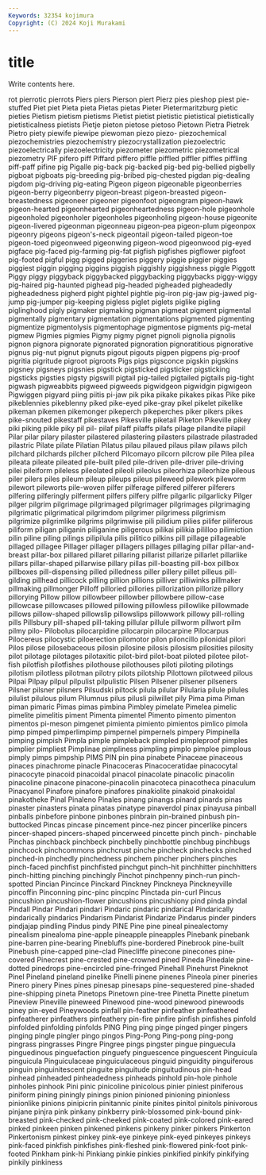 ```yaml
---
Keywords: 32354 kojimura
Copyright: (C) 2024 Koji Murakami
---
```


# title

Write contents here.



rot pierrotic pierrots Piers
piers Pierson piert Pierz pies pieshop piest pie-stuffed Piet piet
Pieta pieta Pietas pietas Pieter Pietermaritzburg pietic pieties Pietism pietism
pietisms Pietist pietist pietistic pietistical pietistically pietisticalness pietists Pietje pieton
pietose pietoso Pietown Pietra Pietrek Pietro piety piewife piewipe piewoman
piezo piezo- piezochemical piezochemistries piezochemistry piezocrystallization piezoelectric piezoelectrically piezoelectricity piezometer
piezometric piezometrical piezometry PIF pifero piff Piffard piffero piffle piffled
piffler piffles piffling piff-paff pifine pig Pigalle pig-back pig-backed pig-bed
pig-bellied pigbelly pigboat pigboats pig-breeding pig-bribed pig-chested pigdan pig-dealing pigdom
pig-driving pig-eating Pigeon pigeon pigeonable pigeonberries pigeon-berry pigeonberry pigeon-breast pigeon-breasted
pigeon-breastedness pigeoneer pigeoner pigeonfoot pigeongram pigeon-hawk pigeon-hearted pigeonhearted pigeonheartedness pigeon-hole
pigeonhole pigeonholed pigeonholer pigeonholes pigeonholing pigeon-house pigeonite pigeon-livered pigeonman pigeonneau
pigeon-pea pigeon-plum pigeonpox pigeonry pigeons pigeon's-neck pigeontail pigeon-tailed pigeon-toe pigeon-toed
pigeonweed pigeonwing pigeon-wood pigeonwood pig-eyed pigface pig-faced pig-farming pig-fat pigfish
pigfishes pigflower pigfoot pig-footed pigful pigg pigged piggeries piggery piggie
piggier piggies piggiest piggin pigging piggins piggish piggishly piggishness piggle
Piggott Piggy piggy piggyback piggybacked piggybacking piggybacks piggy-wiggy pig-haired pig-haunted
pighead pig-headed pigheaded pigheadedly pigheadedness pigherd pight pightel pightle pig-iron
pig-jaw pig-jawed pig-jump pig-jumper pig-keeping pigless piglet piglets piglike pigling
piglinghood pigly pigmaker pigmaking pigman pigmeat pigment pigmental pigmentally pigmentary
pigmentation pigmentations pigmented pigmenting pigmentize pigmentolysis pigmentophage pigmentose pigments pig-metal
pigmew Pigmies pigmies Pigmy pigmy pignet pignoli pignolia pignolis pignon
pignora pignorate pignorated pignoration pignoratitious pignorative pignus pig-nut pignut pignuts
pigout pigouts pigpen pigpens pig-proof pigritia pigritude pigroot pigroots Pigs
pigs pigsconce pigskin pigskins pigsney pigsneys pigsnies pigstick pigsticked pigsticker
pigsticking pigsticks pigsties pigsty pigswill pigtail pig-tailed pigtailed pigtails pig-tight
pigwash pigweabbits pigweed pigweeds pigwidgeon pigwidgin pigwigeon Pigwiggen pigyard piing
piitis pi-jaw pik pika pikake pikakes pikas Pike pike pikeblennies
pikeblenny piked pike-eyed pike-gray pikel pikelet pikelike pikeman pikemen pikemonger
pikeperch pikeperches piker pikers pikes pike-snouted pikestaff pikestaves Pikesville piketail
Piketon Pikeville pikey piki piking pikle piky pil pil- pilaf
pilaff pilaffs pilafs pilage pilandite pilapil Pilar pilar pilary pilaster
pilastered pilastering pilasters pilastrade pilastraded pilastric Pilate pilate Pilatian Pilatus
pilau pilaued pilaus pilaw pilaws pilch pilchard pilchards pilcher pilcherd
Pilcomayo pilcorn pilcrow pile Pilea pilea pileata pileate pileated pile-built
piled pile-driven pile-driver pile-driving pilei pileiform pileless pileolated pileoli pileolus
pileorhiza pileorhize pileous piler pilers piles pileum pileup pileups pileus
pileweed pilework pileworm pilewort pileworts pile-woven pilfer pilferage pilfered pilferer
pilferers pilfering pilferingly pilferment pilfers pilfery pilfre pilgarlic pilgarlicky Pilger
pilger pilgrim pilgrimage pilgrimaged pilgrimager pilgrimages pilgrimaging pilgrimatic pilgrimatical pilgrimdom
pilgrimer pilgrimess pilgrimism pilgrimize pilgrimlike pilgrims pilgrimwise pili pilidium pilies
pilifer piliferous piliform piligan piliganin piliganine piligerous pilikai pilikia pililloo
pilimiction pilin piline piling pilings pilipilula pilis pilitico pilkins pill
pillage pillageable pillaged pillagee Pillager pillager pillagers pillages pillaging pillar
pillar-and-breast pillar-box pillared pillaret pillaring pillarist pillarize pillarlet pillarlike pillars
pillar-shaped pillarwise pillary pillas pill-boasting pill-box pillbox pillboxes pill-dispensing pilled
pilledness piller pillery pillet pilleus pill-gilding pillhead pillicock pilling pillion
pillions pilliver pilliwinks pillmaker pillmaking pillmonger Pilloff pilloried pillories pillorization
pillorize pillory pillorying Pillow pillow pillowbeer pillowber pillowbere pillow-case pillowcase
pillowcases pillowed pillowing pillowless pillowlike pillowmade pillows pillow-shaped pillowslip pillowslips
pillowwork pillowy pill-rolling pills Pillsbury pill-shaped pill-taking pillular pillule pillworm
pillwort pilm pilmy pilo- Pilobolus pilocarpidine pilocarpin pilocarpine Pilocarpus Pilocereus
pilocystic piloerection pilomotor pilon piloncillo pilonidal pilori Pilos pilose pilosebaceous
pilosin pilosine pilosis pilosism pilosities pilosity pilot pilotage pilotages pilotaxitic
pilot-bird pilot-boat piloted pilotee pilot-fish pilotfish pilotfishes pilothouse pilothouses piloti
piloting pilotings pilotism pilotless pilotman pilotry pilots pilotship Pilottown pilotweed
pilous Pilpai Pilpay pilpul pilpulist pilpulistic Pilsen Pilsener pilsener pilseners
Pilsner pilsner pilsners Pilsudski piltock pilula pilular Pilularia pilule pilules
pilulist pilulous pilum Pilumnus pilus pilusli pilwillet pily Pima pima
Piman piman pimaric Pimas pimas pimbina Pimbley pimelate Pimelea pimelic
pimelite pimelitis piment Pimenta pimentel Pimento pimento pimenton pimentos pi-meson
pimgenet pimienta pimiento pimientos pimlico pimola pimp pimped pimperlimpimp pimpernel
pimpernels pimpery Pimpinella pimping pimpish Pimpla pimple pimpleback pimpled pimpleproof
pimples pimplier pimpliest Pimplinae pimpliness pimpling pimplo pimploe pimplous pimply
pimps pimpship PIMS PIN pin pina pinabete Pinaceae pinaceous pinaces
pinachrome pinacle Pinacoceras Pinacoceratidae pinacocytal pinacocyte pinacoid pinacoidal pinacol pinacolate
pinacolic pinacolin pinacoline pinacone pinacone-pinacolin pinacoteca pinacotheca pinaculum Pinacyanol Pinafore
pinafore pinafores pinakiolite pinakoid pinakoidal pinakotheke Pinal Pinaleno Pinales pinang
pinangs pinard pinards pinas pinaster pinasters pinata pinatas pinatype pinaverdol
pinax pinayusa pinball pinballs pinbefore pinbone pinbones pinbrain pin-brained pinbush
pin-buttocked Pincas pincase pincement pince-nez pincer pincerlike pincers pincer-shaped pincers-shaped
pincerweed pincette pinch pinch- pinchable Pinchas pinchback pinchbeck pinchbelly pinchbottle
pinchbug pinchbugs pinchcock pinchcommons pinchcrust pinche pincheck pinchecks pinched pinched-in
pinchedly pinchedness pinchem pincher pinchers pinches pinch-faced pinchfist pinchfisted pinchgut
pinch-hit pinchhitter pinchhitters pinch-hitting pinching pinchingly Pinchot pinchpenny pinch-run pinch-spotted
Pincian Pincince Pinckard Pinckney Pinckneya Pinckneyville pincoffin Pinconning pinc-pinc pincpinc
Pinctada pin-curl Pincus pincushion pincushion-flower pincushions pincushiony pind pinda pindal
Pindall Pindar Pindari pindari Pindaric pindaric pindarical Pindarically pindarically pindarics
Pindarism Pindarist Pindarize Pindarus pinder pinders pindjajap pindling Pindus pindy
PINE Pine pine pineal pinealectomy pinealism pinealoma pine-apple pineapple pineapples
Pinebank pinebank pine-barren pine-bearing Pinebluffs pine-bordered Pinebrook pine-built Pinebush pine-capped
pine-clad Pinecliffe pinecone pinecones pine-covered Pinecrest pine-crested pine-crowned pined Pineda
Pinedale pine-dotted pinedrops pine-encircled pine-fringed Pinehall Pinehurst Pineknot Pinel Pineland
pineland pinelike Pinelli pinene pinenes Pineola piner pineries Pinero pinery
Pines pines pinesap pinesaps pine-sequestered pine-shaded pine-shipping pineta Pinetops Pinetown
pine-tree Pinetta Pinette pinetum Pineview Pineville pineweed Pinewood pine-wood pinewood
pinewoods piney pin-eyed Pineywoods pinfall pin-feather pinfeather pinfeathered pinfeatherer pinfeathers
pinfeathery pin-fire pinfire pinfish pinfishes pinfold pinfolded pinfolding pinfolds PING
Ping ping pinge pinged pinger pingers pinging pingle pingler pingo
pingos Ping-Pong Ping-pong ping-pong pingrass pingrasses Pingre Pingree pings pingster
pingue pinguecula pinguedinous pinguefaction pinguefy pinguescence pinguescent Pinguicula pinguicula Pinguiculaceae
pinguiculaceous pinguid pinguidity pinguiferous pinguin pinguinitescent pinguite pinguitude pinguitudinous pin-head
pinhead pinheaded pinheadedness pinheads pinhold pin-hole pinhole pinholes pinhook Pini
pinic pinicoline pinicolous pinier piniest piniferous piniform pining piningly pinings
pinion pinioned pinioning pinionless pinionlike pinions pinipicrin pinitannic pinite pinites
pinitol pinitols pinivorous pinjane pinjra pink pinkany pinkberry pink-blossomed pink-bound
pink-breasted pink-checked pink-cheeked pink-coated pink-colored pink-eared pinked pinkeen pinken pinkened
pinkens pinkeny pinker pinkers Pinkerton Pinkertonism pinkest pinkey pink-eye pinkeye
pink-eyed pinkeyes pinkeys pink-faced pinkfish pinkfishes pink-fleshed pink-flowered pink-foot pink-footed
Pinkham pink-hi Pinkiang pinkie pinkies pinkified pinkify pinkifying pinkily pinkiness
